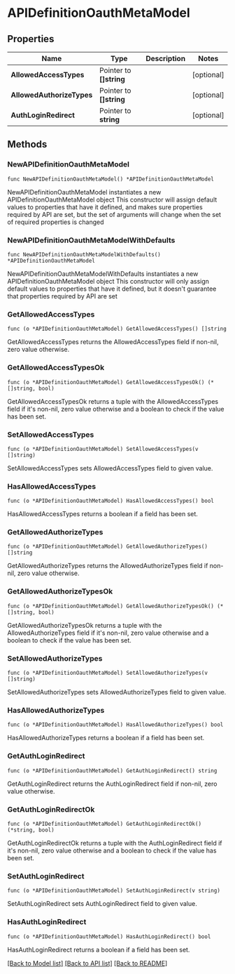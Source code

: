 # APIDefinitionOauthMetaModel

## Properties

Name | Type | Description | Notes
------------ | ------------- | ------------- | -------------
**AllowedAccessTypes** | Pointer to **[]string** |  | [optional] 
**AllowedAuthorizeTypes** | Pointer to **[]string** |  | [optional] 
**AuthLoginRedirect** | Pointer to **string** |  | [optional] 

## Methods

### NewAPIDefinitionOauthMetaModel

`func NewAPIDefinitionOauthMetaModel() *APIDefinitionOauthMetaModel`

NewAPIDefinitionOauthMetaModel instantiates a new APIDefinitionOauthMetaModel object
This constructor will assign default values to properties that have it defined,
and makes sure properties required by API are set, but the set of arguments
will change when the set of required properties is changed

### NewAPIDefinitionOauthMetaModelWithDefaults

`func NewAPIDefinitionOauthMetaModelWithDefaults() *APIDefinitionOauthMetaModel`

NewAPIDefinitionOauthMetaModelWithDefaults instantiates a new APIDefinitionOauthMetaModel object
This constructor will only assign default values to properties that have it defined,
but it doesn't guarantee that properties required by API are set

### GetAllowedAccessTypes

`func (o *APIDefinitionOauthMetaModel) GetAllowedAccessTypes() []string`

GetAllowedAccessTypes returns the AllowedAccessTypes field if non-nil, zero value otherwise.

### GetAllowedAccessTypesOk

`func (o *APIDefinitionOauthMetaModel) GetAllowedAccessTypesOk() (*[]string, bool)`

GetAllowedAccessTypesOk returns a tuple with the AllowedAccessTypes field if it's non-nil, zero value otherwise
and a boolean to check if the value has been set.

### SetAllowedAccessTypes

`func (o *APIDefinitionOauthMetaModel) SetAllowedAccessTypes(v []string)`

SetAllowedAccessTypes sets AllowedAccessTypes field to given value.

### HasAllowedAccessTypes

`func (o *APIDefinitionOauthMetaModel) HasAllowedAccessTypes() bool`

HasAllowedAccessTypes returns a boolean if a field has been set.

### GetAllowedAuthorizeTypes

`func (o *APIDefinitionOauthMetaModel) GetAllowedAuthorizeTypes() []string`

GetAllowedAuthorizeTypes returns the AllowedAuthorizeTypes field if non-nil, zero value otherwise.

### GetAllowedAuthorizeTypesOk

`func (o *APIDefinitionOauthMetaModel) GetAllowedAuthorizeTypesOk() (*[]string, bool)`

GetAllowedAuthorizeTypesOk returns a tuple with the AllowedAuthorizeTypes field if it's non-nil, zero value otherwise
and a boolean to check if the value has been set.

### SetAllowedAuthorizeTypes

`func (o *APIDefinitionOauthMetaModel) SetAllowedAuthorizeTypes(v []string)`

SetAllowedAuthorizeTypes sets AllowedAuthorizeTypes field to given value.

### HasAllowedAuthorizeTypes

`func (o *APIDefinitionOauthMetaModel) HasAllowedAuthorizeTypes() bool`

HasAllowedAuthorizeTypes returns a boolean if a field has been set.

### GetAuthLoginRedirect

`func (o *APIDefinitionOauthMetaModel) GetAuthLoginRedirect() string`

GetAuthLoginRedirect returns the AuthLoginRedirect field if non-nil, zero value otherwise.

### GetAuthLoginRedirectOk

`func (o *APIDefinitionOauthMetaModel) GetAuthLoginRedirectOk() (*string, bool)`

GetAuthLoginRedirectOk returns a tuple with the AuthLoginRedirect field if it's non-nil, zero value otherwise
and a boolean to check if the value has been set.

### SetAuthLoginRedirect

`func (o *APIDefinitionOauthMetaModel) SetAuthLoginRedirect(v string)`

SetAuthLoginRedirect sets AuthLoginRedirect field to given value.

### HasAuthLoginRedirect

`func (o *APIDefinitionOauthMetaModel) HasAuthLoginRedirect() bool`

HasAuthLoginRedirect returns a boolean if a field has been set.


[[Back to Model list]](../README.md#documentation-for-models) [[Back to API list]](../README.md#documentation-for-api-endpoints) [[Back to README]](../README.md)


